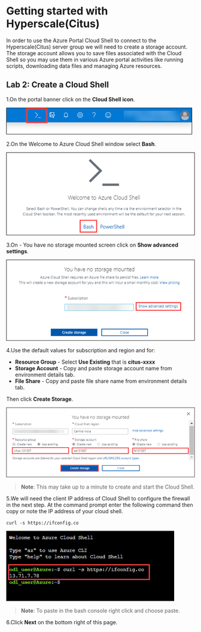 # Getting started with Hyperscale(Citus)

In order to use the Azure Portal Cloud Shell to connect to the Hyperscale(Citus) server group we will need to create a storage account. The storage account allows you to save files associated with the Cloud Shell so you may use them in various Azure portal activities like running scripts, downloading data files and managing Azure resources.

## **Lab 2: Create a Cloud Shell**

1.On the portal banner click on the **Cloud Shell icon**.

  ![](Images/cloudshellicon.png)

2.On the Welcome to Azure Cloud Shell window select **Bash**.

  ![](Images/bash.png)

3.On - You have no storage mounted screen click on **Show advanced settings**.
 
  ![](Images/showadvset.png)

4.Use the default values for subscription and region and for:

- **Resource Group** - Select **Use Existing** that is **citus-xxxx**
- **Storage Account** - Copy and paste storage account name from environment details tab.
- **File Share** - Copy and paste file share name from environment details tab.

Then click **Create Storage**.

 ![](Images/createstorage.png)
  
 > **Note**: This may take up to a minute to create and start the Cloud Shell.
   
5.We will need the client IP address of Cloud Shell to configure the firewall in the next step. At the command prompt enter the following command then copy or note the IP address of your cloud shell.

```
curl -s https://ifconfig.co 
```

   ![](Images/curlip.png)

> **Note**: To paste in the bash console right click and choose paste.

6.Click **Next** on the bottom right of this page.
